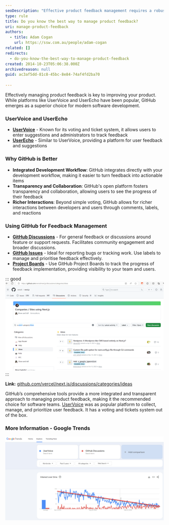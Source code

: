```yaml
---
seoDescription: "Effective product feedback management requires a robust platform that integrates seamlessly with your development workflow. GitHub emerges as a superior choice for modern software development, offering transparent and collaborative tools to turn user suggestions into actionable items."
type: rule
title: Do you know the best way to manage product feedback?
uri: manage-product-feedback
authors:
  - title: Adam Cogan
    url: https://ssw.com.au/people/adam-cogan
related: []
redirects:
  - do-you-know-the-best-way-to-manage-product-feedback
created: 2014-10-23T05:06:38.000Z
archivedreason: null
guid: ac3af5dd-81c8-45bc-8e84-74af4fd2ba70

---
```

Effectively managing product feedback is key to improving your product. While platforms like UserVoice and UserEcho have been popular, GitHub emerges as a superior choice for modern software development.

<!--endintro-->

### UserVoice and UserEcho

* **[UserVoice](https://www.uservoice.com/)** - Known for its voting and ticket system, it allows users to enter suggestions and administrators to track feedback
* **[UserEcho](https://userecho.com/)** - Similar to UserVoice, providing a platform for user feedback and suggestions

### Why GitHub is Better

* **Integrated Development Workflow**: GitHub integrates directly with your development workflow, making it easier to turn feedback into actionable items
* **Transparency and Collaboration**: GitHub's open platform fosters transparency and collaboration, allowing users to see the progress of their feedback
* **Richer Interactions**: Beyond simple voting, GitHub allows for richer interactions between developers and users through comments, labels, and reactions

### Using GitHub for Feedback Management

* **[GitHub Discussions](/use-github-discussions/)** - For general feedback or discussions around feature or support requests. Facilitates community engagement and broader discussions.
* **[GitHub Issues](/github-issue-templates/)** - Ideal for reporting bugs or tracking work. Use labels to manage and prioritise feedback effectively.
* **[Project Boards](/scrum-in-github/)** - Use GitHub Project Boards to track the progress of feedback implementation, providing visibility to your team and users.

::: good
![Figure: Using GitHub Discussions to gather feedback for Next.js](github-discussions.png)
:::

**Link:** [github.com/vercel/next.js/discussions/categories/ideas](https://github.com/vercel/next.js/discussions/categories/ideas)

GitHub’s comprehensive tools provide a more integrated and transparent approach to managing product feedback, making it the recommended choice for software teams.
[UserVoice](https://www.uservoice.com/) was as popular platform to collect, manage, and prioritize user feedback. It has a voting and tickets system out of the box.

### More Information - Google Trends

![Figure: Google Trends shows that "UserVoice" is declining in popularity (see trend line), while "GitHub Discussions" is slowly growing](uservoice-trend.jpg)
